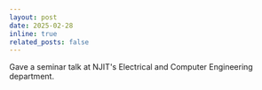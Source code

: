 ```yaml
---
layout: post
date: 2025-02-28
inline: true
related_posts: false
---
```

Gave a seminar talk at NJIT's Electrical and Computer Engineering department. 
